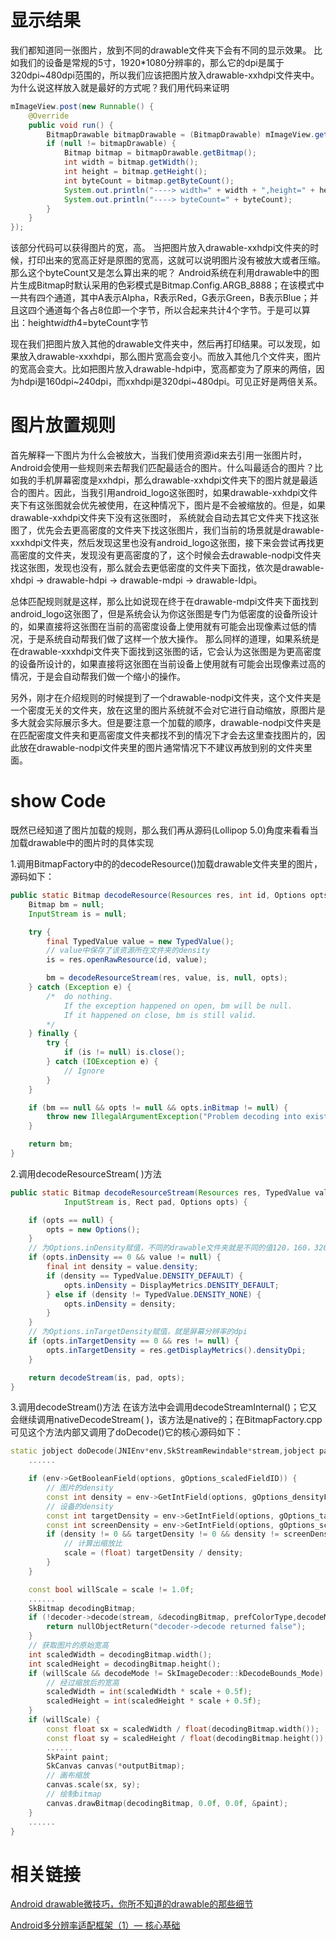# 显示结果
我们都知道同一张图片，放到不同的drawable文件夹下会有不同的显示效果。
比如我们的设备是常规的5寸，1920*1080分辨率的，那么它的dpi是属于320dpi~480dpi范围的，所以我们应该把图片放入drawable-xxhdpi文件夹中。
为什么说这样放入就是最好的方式呢？我们用代码来证明
```Java
mImageView.post(new Runnable() {
    @Override
    public void run() {
        BitmapDrawable bitmapDrawable = (BitmapDrawable) mImageView.getDrawable();
        if (null != bitmapDrawable) {
            Bitmap bitmap = bitmapDrawable.getBitmap();
            int width = bitmap.getWidth();
            int height = bitmap.getHeight();
            int byteCount = bitmap.getByteCount();
            System.out.println("----> width=" + width + ",height=" + height);
            System.out.println("----> byteCount=" + byteCount);
        }
    }
});
```
该部分代码可以获得图片的宽，高。 当把图片放入drawable-xxhdpi文件夹的时候，打印出来的宽高正好是原图的宽高，这就可以说明图片没有被放大或者压缩。
那么这个byteCount又是怎么算出来的呢？
Android系统在利用drawable中的图片生成Bitmap时默认采用的色彩模式是Bitmap.Config.ARGB_8888；在该模式中一共有四个通道，其中A表示Alpha，R表示Red，G表示Green，B表示Blue；并且这四个通道每个各占8位即一个字节，所以合起来共计4个字节。于是可以算出：height*width*4=byteCount字节

现在我们把图片放入其他的drawable文件夹中，然后再打印结果。可以发现，如果放入drawable-xxxhdpi，那么图片宽高会变小。而放入其他几个文件夹，图片的宽高会变大。比如把图片放入drawable-hdpi中，宽高都变为了原来的两倍，因为hdpi是160dpi~240dpi，而xxhdpi是320dpi~480dpi。可见正好是两倍关系。

# 图片放置规则
首先解释一下图片为什么会被放大，当我们使用资源id来去引用一张图片时，Android会使用一些规则来去帮我们匹配最适合的图片。什么叫最适合的图片？比如我的手机屏幕密度是xxhdpi，那么drawable-xxhdpi文件夹下的图片就是最适合的图片。因此，当我引用android_logo这张图时，如果drawable-xxhdpi文件夹下有这张图就会优先被使用，在这种情况下，图片是不会被缩放的。但是，如果drawable-xxhdpi文件夹下没有这张图时， 系统就会自动去其它文件夹下找这张图了，优先会去更高密度的文件夹下找这张图片，我们当前的场景就是drawable-xxxhdpi文件夹，然后发现这里也没有android_logo这张图，接下来会尝试再找更高密度的文件夹，发现没有更高密度的了，这个时候会去drawable-nodpi文件夹找这张图，发现也没有，那么就会去更低密度的文件夹下面找，依次是drawable-xhdpi -> drawable-hdpi -> drawable-mdpi -> drawable-ldpi。

总体匹配规则就是这样，那么比如说现在终于在drawable-mdpi文件夹下面找到android_logo这张图了，但是系统会认为你这张图是专门为低密度的设备所设计的，如果直接将这张图在当前的高密度设备上使用就有可能会出现像素过低的情况，于是系统自动帮我们做了这样一个放大操作。
那么同样的道理，如果系统是在drawable-xxxhdpi文件夹下面找到这张图的话，它会认为这张图是为更高密度的设备所设计的，如果直接将这张图在当前设备上使用就有可能会出现像素过高的情况，于是会自动帮我们做一个缩小的操作。

另外，刚才在介绍规则的时候提到了一个drawable-nodpi文件夹，这个文件夹是一个密度无关的文件夹，放在这里的图片系统就不会对它进行自动缩放，原图片是多大就会实际展示多大。但是要注意一个加载的顺序，drawable-nodpi文件夹是在匹配密度文件夹和更高密度文件夹都找不到的情况下才会去这里查找图片的，因此放在drawable-nodpi文件夹里的图片通常情况下不建议再放到别的文件夹里面。

# show Code
既然已经知道了图片加载的规则，那么我们再从源码(Lollipop 5.0)角度来看看当加载drawable中的图片时的具体实现

1.调用BitmapFactory中的的decodeResource()加载drawable文件夹里的图片，源码如下：
```Java
public static Bitmap decodeResource(Resources res, int id, Options opts) {
    Bitmap bm = null;
    InputStream is = null;

    try {
        final TypedValue value = new TypedValue();
        // value中保存了该资源所在文件夹的density
        is = res.openRawResource(id, value);

        bm = decodeResourceStream(res, value, is, null, opts);
    } catch (Exception e) {
        /*  do nothing.
            If the exception happened on open, bm will be null.
            If it happened on close, bm is still valid.
        */
    } finally {
        try {
            if (is != null) is.close();
        } catch (IOException e) {
            // Ignore
        }
    }

    if (bm == null && opts != null && opts.inBitmap != null) {
        throw new IllegalArgumentException("Problem decoding into existing bitmap");
    }

    return bm;
}
```
2.调用decodeResourceStream( )方法
```Java
public static Bitmap decodeResourceStream(Resources res, TypedValue value,
            InputStream is, Rect pad, Options opts) {

    if (opts == null) {
        opts = new Options();
    }
    // 为Options.inDensity赋值，不同的drawable文件夹就是不同的值120，160，320，480
    if (opts.inDensity == 0 && value != null) {
        final int density = value.density;
        if (density == TypedValue.DENSITY_DEFAULT) {
            opts.inDensity = DisplayMetrics.DENSITY_DEFAULT;
        } else if (density != TypedValue.DENSITY_NONE) {
            opts.inDensity = density;
        }
    }
    // 为Options.inTargetDensity赋值，就是屏幕分辨率的dpi
    if (opts.inTargetDensity == 0 && res != null) {
        opts.inTargetDensity = res.getDisplayMetrics().densityDpi;
    }

    return decodeStream(is, pad, opts);
}
```
3.调用decodeStream()方法
在该方法中会调用decodeStreamInternal()；它又会继续调用nativeDecodeStream( )，该方法是native的；在BitmapFactory.cpp可见这个方法内部又调用了doDecode()它的核心源码如下：
```cpp
static jobject doDecode(JNIEnv*env,SkStreamRewindable*stream,jobject padding,jobject options) {
    ......

    if (env->GetBooleanField(options, gOptions_scaledFieldID)) {
        // 图片的density
        const int density = env->GetIntField(options, gOptions_densityFieldID);
        // 设备的density
        const int targetDensity = env->GetIntField(options, gOptions_targetDensityFieldID);
        const int screenDensity = env->GetIntField(options, gOptions_screenDensityFieldID);
        if (density != 0 && targetDensity != 0 && density != screenDensity) {
            // 计算出缩放比
            scale = (float) targetDensity / density;
        }
    }

    const bool willScale = scale != 1.0f;
    ......
    SkBitmap decodingBitmap;
    if (!decoder->decode(stream, &decodingBitmap, prefColorType,decodeMode)) {
        return nullObjectReturn("decoder->decode returned false");
    }
    // 获取图片的原始宽高
    int scaledWidth = decodingBitmap.width();
    int scaledHeight = decodingBitmap.height();
    if (willScale && decodeMode != SkImageDecoder::kDecodeBounds_Mode) {
        // 经过缩放后的宽高
        scaledWidth = int(scaledWidth * scale + 0.5f);
        scaledHeight = int(scaledHeight * scale + 0.5f);
    }
    if (willScale) {
        const float sx = scaledWidth / float(decodingBitmap.width());
        const float sy = scaledHeight / float(decodingBitmap.height());
        ......
        SkPaint paint;
        SkCanvas canvas(*outputBitmap);
        // 画布缩放
        canvas.scale(sx, sy);
        // 绘制bitmap
        canvas.drawBitmap(decodingBitmap, 0.0f, 0.0f, &paint);
    }
    ......
}
```

# 相关链接
[Android drawable微技巧，你所不知道的drawable的那些细节](http://blog.csdn.net/guolin_blog/article/details/50727753)

[ Android多分辨率适配框架（1）— 核心基础](http://blog.csdn.net/lfdfhl/article/details/52735103)
